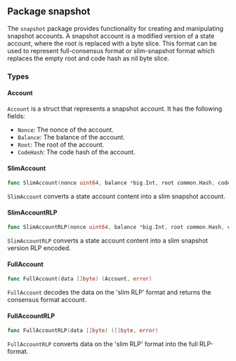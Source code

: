 ## Package snapshot

The `snapshot` package provides functionality for creating and manipulating snapshot accounts. A snapshot account is a modified version of a state account, where the root is replaced with a byte slice. This format can be used to represent full-consensus format or slim-snapshot format which replaces the empty root and code hash as nil byte slice.

### Types

#### Account

`Account` is a struct that represents a snapshot account. It has the following fields:

- `Nonce`: The nonce of the account.
- `Balance`: The balance of the account.
- `Root`: The root of the account.
- `CodeHash`: The code hash of the account.

#### SlimAccount

```go
func SlimAccount(nonce uint64, balance *big.Int, root common.Hash, codehash []byte) Account
```

`SlimAccount` converts a state account content into a slim snapshot account.

#### SlimAccountRLP

```go
func SlimAccountRLP(nonce uint64, balance *big.Int, root common.Hash, codehash []byte) []byte
```

`SlimAccountRLP` converts a state account content into a slim snapshot version RLP encoded.

#### FullAccount

```go
func FullAccount(data []byte) (Account, error)
```

`FullAccount` decodes the data on the 'slim RLP' format and returns the consensus format account.

#### FullAccountRLP

```go
func FullAccountRLP(data []byte) ([]byte, error)
```

`FullAccountRLP` converts data on the 'slim RLP' format into the full RLP-format.